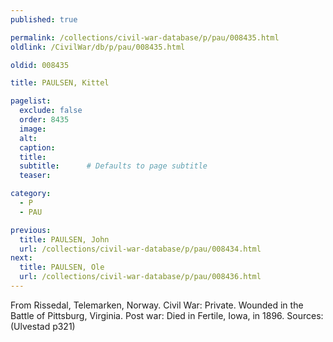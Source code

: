 ```yaml
---
published: true

permalink: /collections/civil-war-database/p/pau/008435.html
oldlink: /CivilWar/db/p/pau/008435.html

oldid: 008435

title: PAULSEN, Kittel

pagelist:
  exclude: false
  order: 8435
  image: 
  alt:
  caption:
  title:
  subtitle:      # Defaults to page subtitle
  teaser:

category: 
  - P 
  - PAU

previous:
  title: PAULSEN, John
  url: /collections/civil-war-database/p/pau/008434.html  
next:
  title: PAULSEN, Ole
  url: /collections/civil-war-database/p/pau/008436.html   
---
```

From Rissedal, Telemarken, Norway. Civil War: Private. Wounded in the Battle of Pittsburg, Virginia. Post war: Died in Fertile, Iowa, in 1896. Sources: (Ulvestad p321)